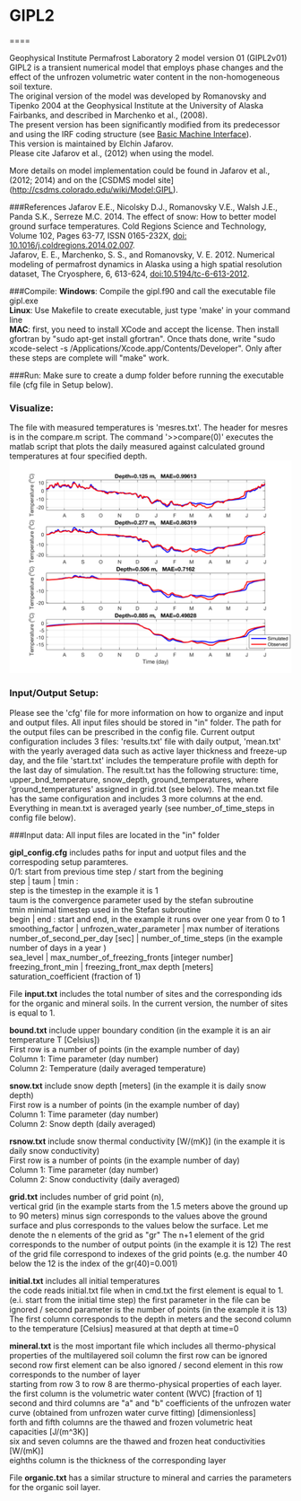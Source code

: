 # GIPL2
====

Geophysical Institute Permafrost Laboratory 2 model version 01 (GIPL2v01) <br />
GIPL2 is a transient numerical model that employs phase changes and the effect of the unfrozen volumetric water content in the non-homogeneous soil texture. <br />
The original version of the model was developed by Romanovsky and Tipenko 2004 at the Geophysical Institute at the University of Alaska Fairbanks, and described in Marchenko et al., (2008). <br />
The present version has been significantly modified from its predecessor and using the IRF coding structure (see [Basic Machine Interface](http://csdms.colorado.edu/wiki/BMI_Description)). <br />
This version is maintained by Elchin Jafarov. <br />
Please cite Jafarov et al., (2012) when using the model. <br />

More details on model implementation could be found in Jafarov et al., (2012; 2014) and on the [CSDMS model site] (http://csdms.colorado.edu/wiki/Model:GIPL).

###References
Jafarov E.E., Nicolsky D.J., Romanovsky V.E., Walsh J.E., Panda S.K., Serreze M.C. 2014. The effect of snow: How to better model ground surface temperatures. Cold Regions Science and Technology, Volume 102, Pages 63-77, ISSN 0165-232X, [doi: 10.1016/j.coldregions.2014.02.007](http://www.sciencedirect.com/science/article/pii/S0165232X1400038X). <br />
Jafarov, E. E., Marchenko, S. S., and Romanovsky, V. E. 2012. Numerical modeling of permafrost dynamics in Alaska using a high spatial resolution dataset, The Cryosphere, 6, 613-624, [doi:10.5194/tc-6-613-2012](http://www.the-cryosphere.net/6/613/2012/tc-6-613-2012.pdf).

###Compile: 
**Windows**: Compile the gipl.f90 and call the executable file gipl.exe  <br />
**Linux**: Use Makefile to create executable, just type 'make' in your command line  <br />
**MAC**: first, you need to install XCode and accept the license. Then install gfortran by "sudo apt-get install gfortran". Once thats done, write "sudo xcode-select -s /Applications/Xcode.app/Contents/Developer". Only after these steps are complete will "make" work.

###Run: 
Make sure to create a dump folder before running the executable file (cfg file in Setup below).  <br />

### Visualize:
The file with measured temperatures is 'mesres.txt'. The header for mesres is in the compare.m script. The command '>>compare(0)' executes the matlab script that plots the daily measured against calculated ground temperatures at four specified depth. 
![results](https://github.com/Elchin/GIPL/blob/master/results.png)

### Input/Output Setup:
Please see the 'cfg' file for more information on how to organize and input and output files. All input files should be stored in "in" folder. The path for the output files can be prescribed in the config file. Current output configuration includes 3 files: 'results.txt' file with daily output, 'mean.txt' with the yearly averaged data such as active layer thickness and freeze-up day, and the file 'start.txt' includes the temperature profile with depth for the last day of simulation. The result.txt has the following structure: time, upper_bnd_temperature, snow_depth, ground_temperatures, where 'ground_temperatures' assigned in grid.txt (see below). The mean.txt file has the same configuration and includes 3 more columns at the end. Everything in mean.txt is averaged yearly (see number_of_time_steps in config file below).

###Input data:
All input files are located in the "in" folder

**gipl_config.cfg** includes paths for input and uotput files and the correspoding setup paramteres. <br />
0/1: start from previous time step / start from the begining<br />
step | taum | tmin : <br />
    step is the timestep in the example it is 1<br />
    taum is the convergence parameter used by the stefan subroutine <br />
    tmin minimal timestep used in the Stefan subroutine <br />
begin | end : start and end, in the example it runs over one year from 0 to 1<br />
smoothing_factor | unfrozen_water_parameter | max number of iterations<br />
number_of_second_per_day [sec] | number_of_time_steps (in the example number of days in a year )<br />
sea_level | max_number_of_freezing_fronts [integer number]<br />
freezing_front_min | freezing_front_max depth [meters]<br />
saturation_coefficient (fraction of 1)<br />

File **input.txt** includes the total number of sites and the corresponding ids for the organic and mineral soils. In the current version, the number of sites is equal to 1.

**bound.txt** include upper boundary condition (in the example it is an air temperature T [Celsius])<br />
First row is a number of points (in the example number of day)<br />
Column 1: Time parameter (day number)<br />
Column 2: Temperature (daily averaged temperature)

**snow.txt** include snow depth [meters] (in the example it is daily snow depth)<br />
First row is a number of points (in the example number of day)<br />
Column 1: Time parameter (day number)<br />
Column 2: Snow depth (daily averaged)

**rsnow.txt** include snow thermal conductivity [W/(mK)] (in the example it is daily snow conductivity)<br />
First row is a number of points (in the example number of day) <br />
Column 1: Time parameter (day number)<br />
Column 2: Snow conductivity (daily averaged)

**grid.txt** includes number of grid point (n), <br />
vertical grid (in the example starts from the 1.5 meters above the ground up to 90 meters) 
minus sign corresponds to the values above the ground surface and plus corresponds to the values below the surface.
Let me denote the n elements of the grid as "gr"
The n+1 element of the grid corresponds to the number of output points (in the example it is 12)
The rest of the grid file correspond to indexes of the grid points (e.g. the number 40 below the 12 is the index of the 
gr(40)=0.001)

**initial.txt** includes all initial temperatures <br />
the code reads initial.txt file when in cmd.txt the first element is equal to 1. (e.i. start from the initial time step)
the first parameter in the file can be ignored / second parameter is the number of points (in the example it is 13)
The first column corresponds to the depth in meters and the second column to the temperature [Celsius] measured at that depth at time=0

**mineral.txt** is the most important file which includes all thermo-physical properties of the multilayered soil column
the first row can be ignored<br />
second row first element can be also ignored / second element in this row corresponds to the number of layer <br />
starting from row 3 to row 8 are thermo-physical properties of each layer.<br />
the first column is the volumetric water content (WVC) [fraction of 1]<br />
second and third columns are "a" and "b" coefficients of the unfrozen water curve (obtained from unfrozen water curve fitting) [dimensionless]<br />
forth and fifth columns are the thawed and frozen volumetric heat capacities [J/(m^3K)]<br />
six and seven columns are the thawed and frozen heat conductivities [W/(mK)]<br />
eighths column is the thickness of the corresponding layer<br />

File **organic.txt** has a similar structure to mineral and carries the parameters for the organic soil layer.
